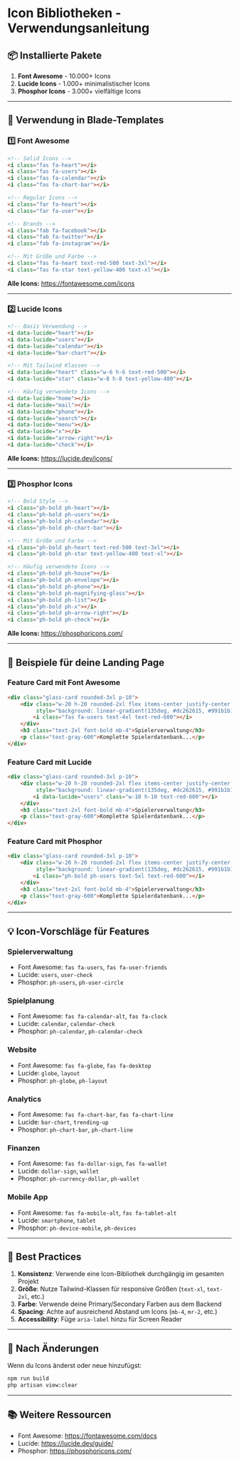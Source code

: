 # Icon Bibliotheken - Verwendungsanleitung

## 📦 Installierte Pakete

1. **Font Awesome** - 10.000+ Icons
2. **Lucide Icons** - 1.000+ minimalistischer Icons
3. **Phosphor Icons** - 3.000+ vielfältige Icons

---

## 🎨 Verwendung in Blade-Templates

### 1️⃣ Font Awesome

```html
<!-- Solid Icons -->
<i class="fas fa-heart"></i>
<i class="fas fa-users"></i>
<i class="fas fa-calendar"></i>
<i class="fas fa-chart-bar"></i>

<!-- Regular Icons -->
<i class="far fa-heart"></i>
<i class="far fa-user"></i>

<!-- Brands -->
<i class="fab fa-facebook"></i>
<i class="fab fa-twitter"></i>
<i class="fab fa-instagram"></i>

<!-- Mit Größe und Farbe -->
<i class="fas fa-heart text-red-500 text-3xl"></i>
<i class="fas fa-star text-yellow-400 text-xl"></i>
```

**Alle Icons:** https://fontawesome.com/icons

---

### 2️⃣ Lucide Icons

```html
<!-- Basis Verwendung -->
<i data-lucide="heart"></i>
<i data-lucide="users"></i>
<i data-lucide="calendar"></i>
<i data-lucide="bar-chart"></i>

<!-- Mit Tailwind Klassen -->
<i data-lucide="heart" class="w-6 h-6 text-red-500"></i>
<i data-lucide="star" class="w-8 h-8 text-yellow-400"></i>

<!-- Häufig verwendete Icons -->
<i data-lucide="home"></i>
<i data-lucide="mail"></i>
<i data-lucide="phone"></i>
<i data-lucide="search"></i>
<i data-lucide="menu"></i>
<i data-lucide="x"></i>
<i data-lucide="arrow-right"></i>
<i data-lucide="check"></i>
```

**Alle Icons:** https://lucide.dev/icons/

---

### 3️⃣ Phosphor Icons

```html
<!-- Bold Style -->
<i class="ph-bold ph-heart"></i>
<i class="ph-bold ph-users"></i>
<i class="ph-bold ph-calendar"></i>
<i class="ph-bold ph-chart-bar"></i>

<!-- Mit Größe und Farbe -->
<i class="ph-bold ph-heart text-red-500 text-3xl"></i>
<i class="ph-bold ph-star text-yellow-400 text-xl"></i>

<!-- Häufig verwendete Icons -->
<i class="ph-bold ph-house"></i>
<i class="ph-bold ph-envelope"></i>
<i class="ph-bold ph-phone"></i>
<i class="ph-bold ph-magnifying-glass"></i>
<i class="ph-bold ph-list"></i>
<i class="ph-bold ph-x"></i>
<i class="ph-bold ph-arrow-right"></i>
<i class="ph-bold ph-check"></i>
```

**Alle Icons:** https://phosphoricons.com/

---

## 🚀 Beispiele für deine Landing Page

### Feature Card mit Font Awesome

```html
<div class="glass-card rounded-3xl p-10">
    <div class="w-20 h-20 rounded-2xl flex items-center justify-center mb-8"
         style="background: linear-gradient(135deg, #dc262615, #991b1b15);">
        <i class="fas fa-users text-4xl text-red-600"></i>
    </div>
    <h3 class="text-2xl font-bold mb-4">Spielerverwaltung</h3>
    <p class="text-gray-600">Komplette Spielerdatenbank...</p>
</div>
```

### Feature Card mit Lucide

```html
<div class="glass-card rounded-3xl p-10">
    <div class="w-20 h-20 rounded-2xl flex items-center justify-center mb-8"
         style="background: linear-gradient(135deg, #dc262615, #991b1b15);">
        <i data-lucide="users" class="w-10 h-10 text-red-600"></i>
    </div>
    <h3 class="text-2xl font-bold mb-4">Spielerverwaltung</h3>
    <p class="text-gray-600">Komplette Spielerdatenbank...</p>
</div>
```

### Feature Card mit Phosphor

```html
<div class="glass-card rounded-3xl p-10">
    <div class="w-20 h-20 rounded-2xl flex items-center justify-center mb-8"
         style="background: linear-gradient(135deg, #dc262615, #991b1b15);">
        <i class="ph-bold ph-users text-5xl text-red-600"></i>
    </div>
    <h3 class="text-2xl font-bold mb-4">Spielerverwaltung</h3>
    <p class="text-gray-600">Komplette Spielerdatenbank...</p>
</div>
```

---

## 💡 Icon-Vorschläge für Features

### Spielerverwaltung
- Font Awesome: `fas fa-users`, `fas fa-user-friends`
- Lucide: `users`, `user-check`
- Phosphor: `ph-users`, `ph-user-circle`

### Spielplanung
- Font Awesome: `fas fa-calendar-alt`, `fas fa-clock`
- Lucide: `calendar`, `calendar-check`
- Phosphor: `ph-calendar`, `ph-calendar-check`

### Website
- Font Awesome: `fas fa-globe`, `fas fa-desktop`
- Lucide: `globe`, `layout`
- Phosphor: `ph-globe`, `ph-layout`

### Analytics
- Font Awesome: `fas fa-chart-bar`, `fas fa-chart-line`
- Lucide: `bar-chart`, `trending-up`
- Phosphor: `ph-chart-bar`, `ph-chart-line`

### Finanzen
- Font Awesome: `fas fa-dollar-sign`, `fas fa-wallet`
- Lucide: `dollar-sign`, `wallet`
- Phosphor: `ph-currency-dollar`, `ph-wallet`

### Mobile App
- Font Awesome: `fas fa-mobile-alt`, `fas fa-tablet-alt`
- Lucide: `smartphone`, `tablet`
- Phosphor: `ph-device-mobile`, `ph-devices`

---

## 🎯 Best Practices

1. **Konsistenz**: Verwende eine Icon-Bibliothek durchgängig im gesamten Projekt
2. **Größe**: Nutze Tailwind-Klassen für responsive Größen (`text-xl`, `text-2xl`, etc.)
3. **Farbe**: Verwende deine Primary/Secondary Farben aus dem Backend
4. **Spacing**: Achte auf ausreichend Abstand um Icons (`mb-4`, `mr-2`, etc.)
5. **Accessibility**: Füge `aria-label` hinzu für Screen Reader

---

## 🔄 Nach Änderungen

Wenn du Icons änderst oder neue hinzufügst:

```bash
npm run build
php artisan view:clear
```

---

## 📚 Weitere Ressourcen

- Font Awesome: https://fontawesome.com/docs
- Lucide: https://lucide.dev/guide/
- Phosphor: https://phosphoricons.com/
